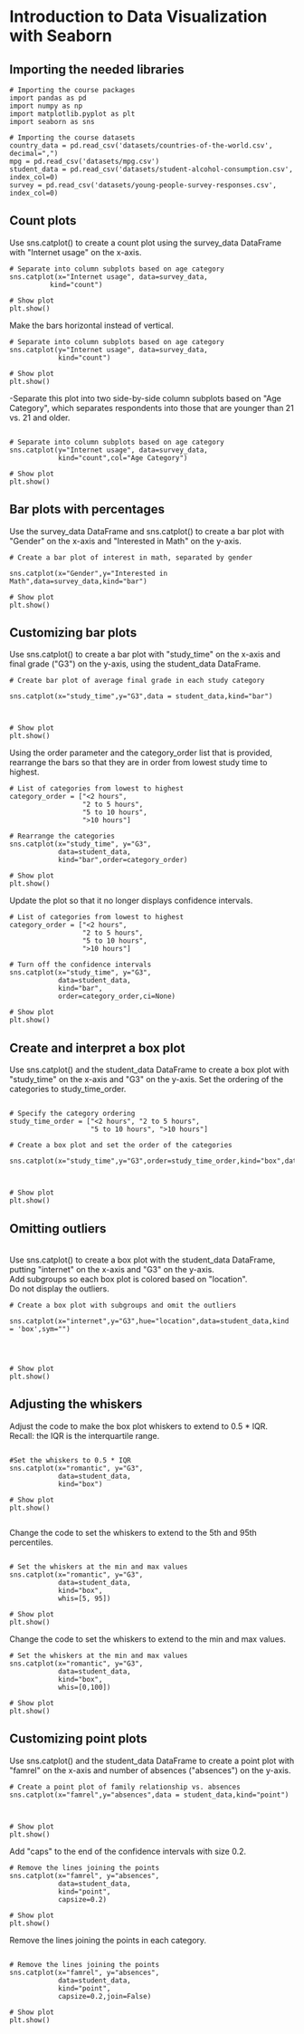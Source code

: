 # Introduction to Data Visualization with Seaborn

<h2> Importing the needed libraries </h2> 
  
  ```
 # Importing the course packages
import pandas as pd
import numpy as np
import matplotlib.pyplot as plt
import seaborn as sns

# Importing the course datasets
country_data = pd.read_csv('datasets/countries-of-the-world.csv', decimal=",")
mpg = pd.read_csv('datasets/mpg.csv')
student_data = pd.read_csv('datasets/student-alcohol-consumption.csv', index_col=0)
survey = pd.read_csv('datasets/young-people-survey-responses.csv', index_col=0)
  
  ```
  
  <h2> Count plots </h2>
  
  Use sns.catplot() to create a count plot using the survey_data DataFrame with "Internet usage" on the x-axis.

  
  ```
  # Separate into column subplots based on age category
sns.catplot(x="Internet usage", data=survey_data,
            kind="count")

# Show plot
plt.show()
  
  ```

Make the bars horizontal instead of vertical.

```
# Separate into column subplots based on age category
sns.catplot(y="Internet usage", data=survey_data,
            kind="count")

# Show plot
plt.show()
```


-Separate this plot into two side-by-side column subplots based on "Age Category", which separates respondents into those that are younger than 21 vs. 21 and older.


```

# Separate into column subplots based on age category
sns.catplot(y="Internet usage", data=survey_data,
            kind="count",col="Age Category")

# Show plot
plt.show()

```

<h2> Bar plots with percentages </h2>

Use the survey_data DataFrame and sns.catplot() to create a bar plot with "Gender" on the x-axis and "Interested in Math" on the y-axis.

```
# Create a bar plot of interest in math, separated by gender

sns.catplot(x="Gender",y="Interested in Math",data=survey_data,kind="bar")

# Show plot
plt.show()

```
<h2> Customizing bar plots </h2>

Use sns.catplot() to create a bar plot with "study_time" on the x-axis and final grade ("G3") on the y-axis, using the student_data DataFrame.


```
# Create bar plot of average final grade in each study category

sns.catplot(x="study_time",y="G3",data = student_data,kind="bar")



# Show plot
plt.show()

```

Using the order parameter and the category_order list that is provided, rearrange the bars so that they are in order from lowest study time to highest.


```
# List of categories from lowest to highest
category_order = ["<2 hours", 
                  "2 to 5 hours", 
                  "5 to 10 hours", 
                  ">10 hours"]

# Rearrange the categories
sns.catplot(x="study_time", y="G3",
            data=student_data,
            kind="bar",order=category_order)

# Show plot
plt.show()

```

Update the plot so that it no longer displays confidence intervals.

```
# List of categories from lowest to highest
category_order = ["<2 hours", 
                  "2 to 5 hours", 
                  "5 to 10 hours", 
                  ">10 hours"]

# Turn off the confidence intervals
sns.catplot(x="study_time", y="G3",
            data=student_data,
            kind="bar",
            order=category_order,ci=None)

# Show plot
plt.show()
```

<h2> Create and interpret a box plot </h2>

Use sns.catplot() and the student_data DataFrame to create a box plot with "study_time" on the x-axis and "G3" on the y-axis. Set the ordering of the categories to study_time_order.

```

# Specify the category ordering
study_time_order = ["<2 hours", "2 to 5 hours", 
                    "5 to 10 hours", ">10 hours"]

# Create a box plot and set the order of the categories

sns.catplot(x="study_time",y="G3",order=study_time_order,kind="box",data=student_data)



# Show plot
plt.show()

```

<h2> Omitting outliers</h2>

<br> Use sns.catplot() to create a box plot with the student_data DataFrame, putting "internet" on the x-axis and "G3" on the y-axis.
<br> Add subgroups so each box plot is colored based on "location".
<br> Do not display the outliers.


```
# Create a box plot with subgroups and omit the outliers

sns.catplot(x="internet",y="G3",hue="location",data=student_data,kind = 'box',sym="")




# Show plot
plt.show()

```


<h2> Adjusting the whiskers </h2>

Adjust the code to make the box plot whiskers to extend to 0.5 * IQR. Recall: the IQR is the interquartile range.

```

#Set the whiskers to 0.5 * IQR
sns.catplot(x="romantic", y="G3",
            data=student_data,
            kind="box")

# Show plot
plt.show()


```

Change the code to set the whiskers to extend to the 5th and 95th percentiles.


```

# Set the whiskers at the min and max values
sns.catplot(x="romantic", y="G3",
            data=student_data,
            kind="box",
            whis=[5, 95])

# Show plot
plt.show()

```

Change the code to set the whiskers to extend to the min and max values.

```
# Set the whiskers at the min and max values
sns.catplot(x="romantic", y="G3",
            data=student_data,
            kind="box",
            whis=[0,100])

# Show plot
plt.show()

```

<h2> Customizing point plots </h2>

Use sns.catplot() and the student_data DataFrame to create a point plot with "famrel" on the x-axis and number of absences ("absences") on the y-axis.


```
# Create a point plot of family relationship vs. absences
sns.catplot(x="famrel",y="absences",data = student_data,kind="point")


            
# Show plot
plt.show()

```

Add "caps" to the end of the confidence intervals with size 0.2.

```
# Remove the lines joining the points
sns.catplot(x="famrel", y="absences",
			data=student_data,
            kind="point",
            capsize=0.2)
            
# Show plot
plt.show()

```
Remove the lines joining the points in each category.

```

# Remove the lines joining the points
sns.catplot(x="famrel", y="absences",
			data=student_data,
            kind="point",
            capsize=0.2,join=False)
            
# Show plot
plt.show()

```







































